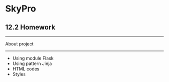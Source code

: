 # SkyPro

## 12.2 Homework

***
About project
***

* Using module Flask
* Using pattern Jinja
* HTML codes
* Styles
